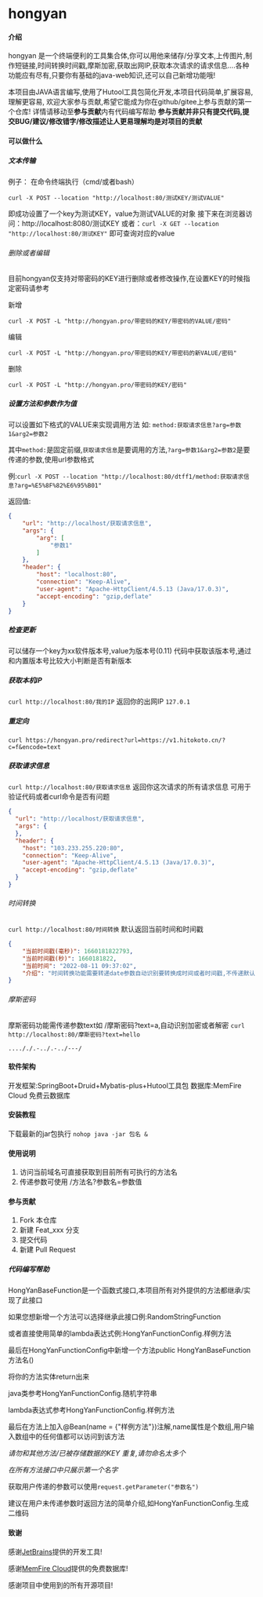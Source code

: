 # hongyan

#### 介绍

hongyan 是一个终端便利的工具集合体,你可以用他来储存/分享文本,上传图片,制作短链接,时间转换时间戳,摩斯加密,获取出网IP,获取本次请求的请求信息....各种功能应有尽有,只要你有基础的java-web知识,还可以自己新增功能哦!

本项目由JAVA语言编写,使用了Hutool工具包简化开发,本项目代码简单,扩展容易,理解更容易,
欢迎大家参与贡献,希望它能成为你在github/gitee上参与贡献的第一个仓库!
详情请移动至**参与贡献**内有代码编写帮助
**参与贡献并非只有提交代码,提交BUG/建议/修改错字/修改描述让人更易理解均是对项目的贡献**

#### 可以做什么
##### 文本传输

例子：
在命令终端执行（cmd/或者bash）

``` curl 
curl -X POST --location "http://localhost:80/测试KEY/测试VALUE"
```

即成功设置了一个key为测试KEY，value为测试VALUE的对象
接下来在浏览器访问：http://localhost:8080/测试KEY
或者：`curl -X GET --location "http://localhost:80/测试KEY"`
即可查询对应的value
###### 删除或者编辑
目前hongyan仅支持对带密码的KEY进行删除或者修改操作,在设置KEY的时候指定密码请参考

新增
```curl
curl -X POST -L "http://hongyan.pro/带密码的KEY/带密码的VALUE/密码"
```
编辑
```curl
curl -X POST -L "http://hongyan.pro/带密码的KEY/带密码的新VALUE/密码"
```
删除
```curl
curl -X POST -L "http://hongyan.pro/带密码的KEY/密码"
```
##### 设置方法和参数作为值
可以设置如下格式的VALUE来实现调用方法
如: `method:获取请求信息?arg=参数1&arg2=参数2`

其中`method:`是固定前缀,`获取请求信息`是要调用的方法,`?arg=参数1&arg2=参数2`是要传递的参数,使用url参数格式

例:`curl -X POST --location "http://localhost:80/dtff1/method:获取请求信息?arg=%E5%8F%82%E6%95%B01"`

返回值:
```json
{
    "url": "http://localhost/获取请求信息",
    "args": {
        "arg": [
            "参数1"
        ]
    },
    "header": {
        "host": "localhost:80",
        "connection": "Keep-Alive",
        "user-agent": "Apache-HttpClient/4.5.13 (Java/17.0.3)",
        "accept-encoding": "gzip,deflate"
    }
}
```
##### 检查更新

可以储存一个key为xx软件版本号,value为版本号(0.11)
代码中获取该版本号,通过和内置版本号比较大小判断是否有新版本

##### 获取本机IP

`curl http://localhost:80/我的IP`
返回你的出网IP
`127.0.1`
##### 重定向
`curl https://hongyan.pro/redirect?url=https://v1.hitokoto.cn/?c=f&encode=text`
##### 获取请求信息
`curl http://localhost:80/获取请求信息`
返回你这次请求的所有请求信息 可用于验证代码或者curl命令是否有问题
```json
{
  "url": "http://localhost/获取请求信息",
  "args": {
  },
  "header": {
    "host": "103.233.255.220:80",
    "connection": "Keep-Alive",
    "user-agent": "Apache-HttpClient/4.5.13 (Java/17.0.3)",
    "accept-encoding": "gzip,deflate"
  }
}
```
###### 时间转换
`curl http://localhost:80/时间转换`
默认返回当前时间和时间戳
```json
{
    "当前时间戳(毫秒)": 1660181822793,
    "当前时间戳(秒)": 1660181822,
    "当前时间": "2022-08-11 09:37:02",
    "介绍": "时间转换功能需要转递date参数自动识别要转换成时间或者时间戳,不传递默认返回当前时间"
}
```
###### 摩斯密码
摩斯密码功能需传递参数text如 /摩斯密码?text=a,自动识别加密或者解密
`curl http://localhost:80/摩斯密码?text=hello`

`...././.-../.-../---/`
#### 软件架构
开发框架:SpringBoot+Druid+Mybatis-plus+Hutool工具包
数据库:MemFire Cloud 免费云数据库

#### 安装教程
下载最新的jar包执行 `nohop java -jar 包名 &`
#### 使用说明

1. 访问当前域名可直接获取到目前所有可执行的方法名
2. 传递参数可使用 /方法名?参数名=参数值

#### 参与贡献
1. Fork 本仓库
2. 新建 Feat_xxx 分支
3. 提交代码
4. 新建 Pull Request
##### 代码编写帮助
HongYanBaseFunction是一个函数式接口,本项目所有对外提供的方法都继承/实现了此接口

如果您想新增一个方法可以选择继承此接口例:RandomStringFunction

或者直接使用简单的lambda表达式例:HongYanFunctionConfig.样例方法

最后在HongYanFunctionConfig中新增一个方法public HongYanBaseFunction 方法名()

将你的方法实体return出来

java类参考HongYanFunctionConfig.随机字符串

lambda表达式参考HongYanFunctionConfig.样例方法

最后在方法上加入@Bean(name = {"样例方法"})注解,name属性是个数组,用户输入数组中的任何值都可以访问到该方法

*请勿和其他方法/已被存储数据的KEY 重复,请勿命名太多个*

*在所有方法接口中只展示第一个名字*

获取用户传递的参数可以使用`request.getParameter("参数名")`

建议在用户未传递参数时返回方法的简单介绍,如HongYanFunctionConfig.生成二维码

#### 致谢
感谢[JetBrains](https://www.jetbrains.com/zh-cn/)提供的开发工具!

感谢[MemFire Cloud](https://cloud.memfiredb.com/auth/login?from=fZA8As)提供的免费数据库!

感谢项目中使用到的所有开源项目!
